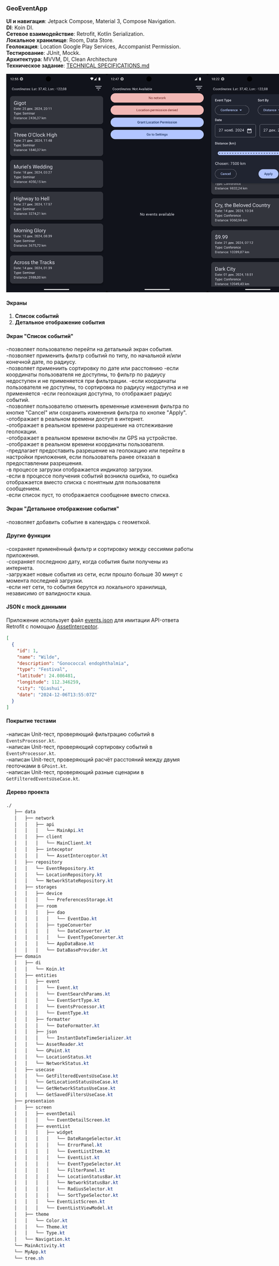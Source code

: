 ### GeoEventApp
**UI и навигация**: Jetpack Compose, Material 3, Compose Navigation.  
**DI**: Koin DI.  
**Сетевое взаимодействие**: Retrofit, Kotlin Serialization.  
**Локальное хранилище**: Room, Data Store.  
**Геолокация**: Location Google Play Services, Accompanist Permission.  
**Тестирование**: JUnit, Mockk.  
**Архитектура**: MVVM, DI, Clean Architecture  
**Техническое задание**: [TECHNICAL SPECIFICATIONS.md](https://github.com/vazh2100/GeoEventApplication/blob/master/TECHNICALSPECIFICATIONS.md)
 <div style="display: flex; justify-content: space-between;"> <img src="screenshots/Screenshot_Good.png" width="270" /> <img src="screenshots/Screenshot_Bad.png" width="270" /> <img src="screenshots/Screenshot_Filter.png" width="270" /> </div>

#### Экраны  
1. **Список событий**  
2. **Детальное отображение события**
   
#### Экран "Список событий"
-позволяет пользователю перейти на детальный экран события.  
-позволяет применить фильтр событий по типу, по начальной и/или конечной дате, по радиусу.  
-позволяет примениить сортировку по дате или расстоянию
-если координаты пользователя не доступны, то фильтр по радиусу недоступен и не применяется при фильтрации.
-если координаты пользователя не доступны, то сортировка по радиусу недоступна и не применяется
-если геолокация доступна, то отображает радиус событий.  
-позволяет пользователю отменить временные изменения фильтра по кнопке "Cancel" или сохранить изменения фильтра по кнопке "Apply".  
-отображает в реальном времени доступ в интернет.  
-отображает в реальном времени разрешение на отслеживание геолокации.  
-отображает в реальном времени включён ли GPS на устройстве.  
-отображает в реальном времени координаты пользователя.  
-предлагает предоставить разрешение на геолокацию или перейти в настройки приложения, если пользователь ранее отказал в предоставлении разрешения.  
-в процессе загрузки отображается индикатор загрузки.  
-если в процессе получения событий возникла ошибка, то ошибка отображается вместо списка с понятным для пользователя сообщением.  
-если список пуст, то отображается сообщение вместо списка.  

#### Экран "Детальное отображение события" 
-позволяет добавить событие в календарь с геометкой.  

#### Другие функции  
-сохраняет применённый фильтр и сортировку между сессиями работы приложения.  
-сохраняет последнюю дату, когда события были получены из интернета.  
-загружает новые события из сети, если прошло больше 30 минут с момента последней загрузки.  
-если нет сети, то события берутся из локального хранилища, независимо от валидности кэша.  

#### JSON с mock данными
Приложение использует файл [events.json](https://github.com/vazh2100/GeoEventApplication/blob/master/app/src/main/assets/events.json) для имитации API-ответа Retrofit c помощью [AssetInterceptor](https://github.com/vazh2100/GeoEventApplication/blob/master/app/src/main/java/com/vazh2100/geoeventapp/data/network/inteceptor/AssetInterceptor.kt).

```json
[
  {
    "id": 1,
    "name": "Wilde",
    "description": "Gonococcal endophthalmia",
    "type": "Festival",
    "latitude": 24.086481, 
    "longitude": 112.346259,
    "city": "Qiashui",  
    "date": "2024-12-06T13:55:07Z"
  }
]
```
#### Покрытие тестами
-написан Unit-тест, проверяющий фильтрацию событий в `EventsProcessor.kt`.  
-написан Unit-тест, проверяющий сортировку событий в `EventsProcessor.kt`.  
-написан Unit-тест, проверяющий расчёт расстояний между двумя геоточками в `GPoint.kt`.  
-написан Unit-тест, проверяющий разные сценарии в `GetFilteredEventsUseCase.kt`.  


#### Дерево проекта
```css
./
   ├── data
   │   ├── network
   │   │   ├── api
   │   │   │   └── MainApi.kt
   │   │   ├── client
   │   │   │   └── MainClient.kt
   │   │   ├── inteceptor
   │   │   │   └── AssetInterceptor.kt
   │   ├── repository
   │   │   └── EventRepository.kt
   │   │   └── LocationRepository.kt
   │   │   └── NetworkStateRepository.kt
   │   ├── storages
   │   │   ├── device
   │   │   │   └── PreferencesStorage.kt
   │   │   ├── room
   │   │   │   ├── dao
   │   │   │   │   └── EventDao.kt
   │   │   │   ├── typeConverter
   │   │   │   │   └── DateConverter.kt
   │   │   │   │   └── EventTypeConverter.kt
   │   │   │   └── AppDataBase.kt
   │   │   │   └── DataBaseProvider.kt
   ├── domain
   │   ├── di
   │   │   └── Koin.kt
   │   ├── entities
   │   │   ├── event
   │   │   │   └── Event.kt
   │   │   │   └── EventSearchParams.kt
   │   │   │   └── EventSortType.kt
   │   │   │   └── EventsProcessor.kt
   │   │   │   └── EventType.kt
   │   │   ├── formatter
   │   │   │   └── DateFormatter.kt
   │   │   ├── json
   │   │   │   └── InstantDateTimeSerializer.kt
   │   │   └── AssetReader.kt
   │   │   └── GPoint.kt
   │   │   └── LocationStatus.kt
   │   │   └── NetworkStatus.kt
   │   ├── usecase
   │   │   └── GetFilteredEventsUseCase.kt
   │   │   └── GetLocationStatusUseCase.kt
   │   │   └── GetNetworkStatusUseCase.kt
   │   │   └── GetSavedFiltersUseCase.kt
   ├── presentaion
   │   ├── screen
   │   │   ├── eventDetail
   │   │   │   └── EventDetailScreen.kt
   │   │   ├── eventList
   │   │   │   ├── widget
   │   │   │   │   └── DateRangeSelector.kt
   │   │   │   │   └── ErrorPanel.kt
   │   │   │   │   └── EventListItem.kt
   │   │   │   │   └── EventList.kt
   │   │   │   │   └── EventTypeSelector.kt
   │   │   │   │   └── FilterPanel.kt
   │   │   │   │   └── LocationStatusBar.kt
   │   │   │   │   └── NetworkStatusBar.kt
   │   │   │   │   └── RadiusSelector.kt
   │   │   │   │   └── SortTypeSelector.kt
   │   │   │   └── EventListScreen.kt
   │   │   │   └── EventListViewModel.kt
   │   ├── theme
   │   │   └── Color.kt
   │   │   └── Theme.kt
   │   │   └── Type.kt
   │   └── Navigation.kt
   └── MainActivity.kt
   └── MyApp.kt
   └── tree.sh
```

